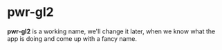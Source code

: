 # pwr-gl2

**pwr-gl2** is a working name, we'll change it later, when we know what the
app is doing and come up with a fancy name.
